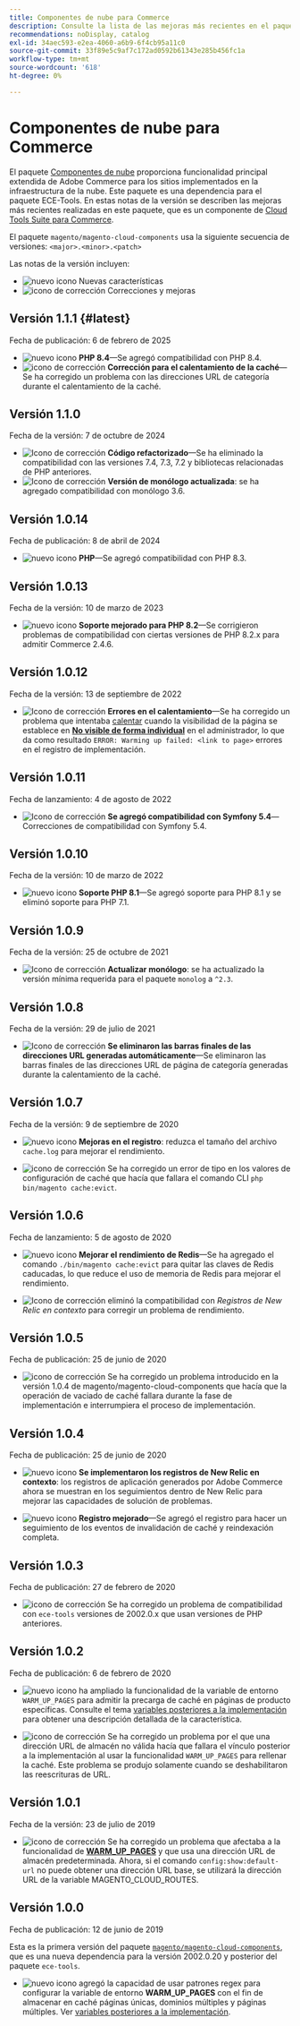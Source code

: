 ```yaml
---
title: Componentes de nube para Commerce
description: Consulte la lista de las mejoras más recientes en el paquete de componentes en la nube.
recommendations: noDisplay, catalog
exl-id: 34aec593-e2ea-4060-a6b9-6f4cb95a11c0
source-git-commit: 33f89e5c9af7c172ad0592b61343e285b456fc1a
workflow-type: tm+mt
source-wordcount: '618'
ht-degree: 0%

---
```


# Componentes de nube para Commerce

El paquete [Componentes de nube](https://github.com/magento/magento-cloud-components) proporciona funcionalidad principal extendida de Adobe Commerce para los sitios implementados en la infraestructura de la nube. Este paquete es una dependencia para el paquete ECE-Tools. En estas notas de la versión se describen las mejoras más recientes realizadas en este paquete, que es un componente de [Cloud Tools Suite para Commerce](cloud-tools-suite.md).

El paquete `magento/magento-cloud-components` usa la siguiente secuencia de versiones: `<major>.<minor>.<patch>`

Las notas de la versión incluyen:

- ![nuevo icono](../../assets/new.svg) Nuevas características
- ![icono de corrección](../../assets/fix.svg) Correcciones y mejoras

<!--Add release notes below-->

## Versión 1.1.1 {#latest}


Fecha de publicación: 6 de febrero de 2025

- ![nuevo icono](../../assets/new.svg) **PHP 8.4**—Se agregó compatibilidad con PHP 8.4.<!-- MCLOUD-13148	 - -->
- ![icono de corrección](../../assets/fix.svg) **Corrección para el calentamiento de la caché**—Se ha corregido un problema con las direcciones URL de categoría durante el calentamiento de la caché.<!-- MCLOUD-12454 - -->


## Versión 1.1.0

Fecha de la versión: 7 de octubre de 2024

- ![Icono de corrección](../../assets/fix.svg) **Código refactorizado**—Se ha eliminado la compatibilidad con las versiones 7.4, 7.3, 7.2 y bibliotecas relacionadas de PHP anteriores.<!-- MCLOUD-9278 - -->
- ![Icono de corrección](../../assets/fix.svg) **Versión de monólogo actualizada**: se ha agregado compatibilidad con monólogo 3.6.<!-- MCLOUD-12855 - -->

## Versión 1.0.14

Fecha de publicación: 8 de abril de 2024

- ![nuevo icono](../../assets/new.svg) **PHP**—Se agregó compatibilidad con PHP 8.3.

## Versión 1.0.13

Fecha de la versión: 10 de marzo de 2023

- ![nuevo icono](../../assets/new.svg) **Soporte mejorado para PHP 8.2**—Se corrigieron problemas de compatibilidad con ciertas versiones de PHP 8.2.x para admitir Commerce 2.4.6.

## Versión 1.0.12

Fecha de la versión: 13 de septiembre de 2022

- ![Icono de corrección](../../assets/fix.svg) **Errores en el calentamiento**—Se ha corregido un problema que intentaba [calentar](../environment/variables-post-deploy.md#warm_up_pages) cuando la visibilidad de la página se establece en [**No visible de forma individual**](https://experienceleague.adobe.com/en/docs/commerce-admin/systems/data-transfer/data-attributes-product#simple-product-csv-file-structure) en el administrador, lo que da como resultado `ERROR: Warming up failed: <link to page>` errores en el registro de implementación.<!-- MCLOUD-9134 -->

## Versión 1.0.11

Fecha de lanzamiento: 4 de agosto de 2022

- ![Icono de corrección](../../assets/fix.svg) **Se agregó compatibilidad con Symfony 5.4**—Correcciones de compatibilidad con Symfony 5.4.<!-- AC-3550 -->

## Versión 1.0.10

Fecha de la versión: 10 de marzo de 2022

- ![nuevo icono](../../assets/new.svg) **Soporte PHP 8.1**—Se agregó soporte para PHP 8.1 y se eliminó soporte para PHP 7.1.

## Versión 1.0.9

Fecha de la versión: 25 de octubre de 2021

- ![Icono de corrección](../../assets/fix.svg) **Actualizar monólogo**: se ha actualizado la versión mínima requerida para el paquete `monolog` a `^2.3`.<!-- ACMP-1263 -->

## Versión 1.0.8

Fecha de la versión: 29 de julio de 2021

- ![Icono de corrección](../../assets/fix.svg) **Se eliminaron las barras finales de las direcciones URL generadas automáticamente**—Se eliminaron las barras finales de las direcciones URL de página de categoría generadas durante la calentamiento de la caché.<!--MCLOUD-7192-->

## Versión 1.0.7

Fecha de la versión: 9 de septiembre de 2020

- ![nuevo icono](../../assets/new.svg) **Mejoras en el registro**: reduzca el tamaño del archivo `cache.log` para mejorar el rendimiento.<!--MCLOUD-6859-->

- ![icono de corrección](../../assets/fix.svg) Se ha corregido un error de tipo en los valores de configuración de caché que hacía que fallara el comando CLI `php bin/magento cache:evict`.

## Versión 1.0.6

Fecha de lanzamiento: 5 de agosto de 2020

- ![nuevo icono](../../assets/new.svg) **Mejorar el rendimiento de Redis**—Se ha agregado el comando `./bin/magento cache:evict` para quitar las claves de Redis caducadas, lo que reduce el uso de memoria de Redis para mejorar el rendimiento.<!--MCLOUD-6023-->

- ![Icono de corrección](../../assets/fix.svg) eliminó la compatibilidad con *Registros de New Relic en contexto* para corregir un problema de rendimiento.<!--MCLOUD-6422-->

## Versión 1.0.5

Fecha de publicación: 25 de junio de 2020

- ![icono de corrección](../../assets/fix.svg) Se ha corregido un problema introducido en la versión 1.0.4 de magento/magento-cloud-components que hacía que la operación de vaciado de caché fallara durante la fase de implementación e interrumpiera el proceso de implementación.

## Versión 1.0.4

Fecha de publicación: 25 de junio de 2020

- ![nuevo icono](../../assets/new.svg) **Se implementaron los registros de New Relic en contexto**: los registros de aplicación generados por Adobe Commerce ahora se muestran en los seguimientos dentro de New Relic para mejorar las capacidades de solución de problemas.<!--MCLOUD-6029-->

- ![nuevo icono](../../assets/new.svg) **Registro mejorado**—Se agregó el registro para hacer un seguimiento de los eventos de invalidación de caché y reindexación completa.<!--MCLOUD-6157-->

## Versión 1.0.3

Fecha de publicación: 27 de febrero de 2020

- ![icono de corrección](../../assets/fix.svg) Se ha corregido un problema de compatibilidad con `ece-tools` versiones de 2002.0.x que usan versiones de PHP anteriores.

## Versión 1.0.2

Fecha de publicación: 6 de febrero de 2020

- ![nuevo icono](../../assets/new.svg) ha ampliado la funcionalidad de la variable de entorno `WARM_UP_PAGES` para admitir la precarga de caché en páginas de producto específicas. Consulte el tema [variables posteriores a la implementación](../environment/variables-post-deploy.md#warm_up_pages) para obtener una descripción detallada de la característica.<!--MAGECLOUD-4444-->

- ![icono de corrección](../../assets/fix.svg) Se ha corregido un problema por el que una dirección URL de almacén no válida hacía que fallara el vínculo posterior a la implementación al usar la funcionalidad `WARM_UP_PAGES` para rellenar la caché. Este problema se produjo solamente cuando se deshabilitaron las reescrituras de URL.<!-- MAGECLOUD-4094 -->

## Versión 1.0.1

Fecha de la versión: 23 de julio de 2019

- ![icono de corrección](../../assets/fix.svg) Se ha corregido un problema que afectaba a la funcionalidad de [**WARM_UP_PAGES**](../environment/variables-post-deploy.md#warm_up_pages) y que usa una dirección URL de almacén predeterminada. Ahora, si el comando `config:show:default-url` no puede obtener una dirección URL base, se utilizará la dirección URL de la variable MAGENTO_CLOUD_ROUTES.<!-- MAGECLOUD-3866 -->

## Versión 1.0.0

Fecha de publicación: 12 de junio de 2019

Esta es la primera versión del paquete [`magento/magento-cloud-components`](https://github.com/magento/magento-cloud-components), que es una nueva dependencia para la versión 2002.0.20 y posterior del paquete `ece-tools`.

- ![nuevo icono](../../assets/new.svg) agregó la capacidad de usar patrones regex para configurar la variable de entorno **WARM_UP_PAGES** con el fin de almacenar en caché páginas únicas, dominios múltiples y páginas múltiples. Ver [variables posteriores a la implementación](../environment/variables-post-deploy.md#warm_up_pages).<!--MAGECLOUD-3258-->
